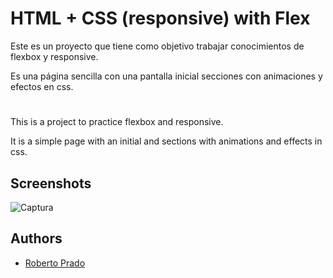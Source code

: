 
# HTML + CSS (responsive) with Flex

Este es un proyecto que tiene como objetivo trabajar conocimientos de flexbox y responsive.

Es una página sencilla con una pantalla inicial secciones con animaciones y efectos en css.

#

This is a project to practice flexbox and responsive.

It is a simple page with an initial and sections with animations and effects in css.




## Screenshots

![Captura](https://user-images.githubusercontent.com/38353024/118358597-d68d7180-b57f-11eb-906b-bfaebad90961.JPG)


  
## Authors

- [Roberto Prado](https://github.com/Roberto12586/)

  
